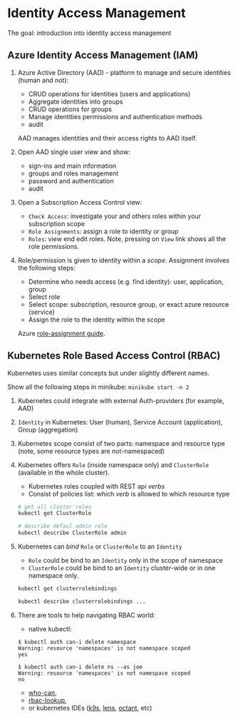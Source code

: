 # Identity Access Management

The goal: introduction into identity access management

## Azure Identity Access Management (IAM)

1. Azure Active Directory (AAD) - platform to manage and secure identities (human and not):

    - CRUD operations for identities (users and applications)
    - Aggregate identities into groups
    - CRUD operations for groups
    - Manage identities permissions and authentication methods
    - audit

    AAD manages identities and their access rights to AAD itself.

2. Open AAD single user view and show:

    - sign-ins and main information
    - groups and roles management
    - password and authentication
    - audit

3. Open a Subscription Access Control view:

    - `Check Access`: investigate your and others roles within your subscription scope
    - `Role Assignments`: assign a role to identity or group
    - `Roles`: view end edit roles. Note, pressing on `View` link shows all the role permissions.

4. Role/permission is given to identity within a _scope_. Assignment involves the following steps:

    - Determine who needs access (e.g. find identity): user, application, group
    - Select role
    - Select scope: subscription, resource group, or exact azure resource (service)
    - Assign the role to the identity within the scope

    Azure [role-assignment guide](https://docs.microsoft.com/en-us/azure/role-based-access-control/role-assignments-steps).

## Kubernetes Role Based Access Control (RBAC)

Kubernetes uses similar concepts but under slightly different names.

Show all the following steps in minikube: `minikube start -n 2`

1. Kubernetes could integrate with external Auth-providers (for example, AAD)

2. `Identity` in Kubernetes: User (human), Service Account (application), Group (aggregation)

3. Kubernetes scope consist of two parts: namespace and resource type (note, some resource types are not-namespaced)

4. Kubernetes offers `Role` (inside namespace only) and `ClusterRole` (available in the whole cluster).

    - Kubernetes roles coupled with REST api _verbs_
    - Consist of policies list: which _verb_ is allowed to which resource type

    ```sh
    # get all cluster roles
    kubectl get ClusterRole

    # describe defaul admin role
    kubectl describe ClusterRole admin
    ```

5. Kubernetes can _bind_ `Role` or `ClusterRole` to an `Identity`

    - `Role` could be bind to an `Identity` only in the scope of namespace
    - `ClusterRole` could be bind to an `Identity` cluster-wide or in one namespace only.

    ```sh
    kubectl get clusterrolebindings

    kubectl describe clusterrolebindings ...
    ```

6. There are tools to help navigating RBAC world: 

    - native kubectl:

    ```
    $ kubectl auth can-i delete namespace
    Warning: resource 'namespaces' is not namespace scoped
    yes

    $ kubectl auth can-i delete ns --as joe
    Warning: resource 'namespaces' is not namespace scoped
    no
    ```

    - [who-can](https://github.com/aquasecurity/kubectl-who-can),
    - [rbac-lookup](https://github.com/FairwindsOps/rbac-lookup), 
    - or kubernetes IDEs ([k9s](https://github.com/derailed/k9s), [lens](https://github.com/lensapp/lens), [octant](https://github.com/vmware-tanzu/octant), etc)
